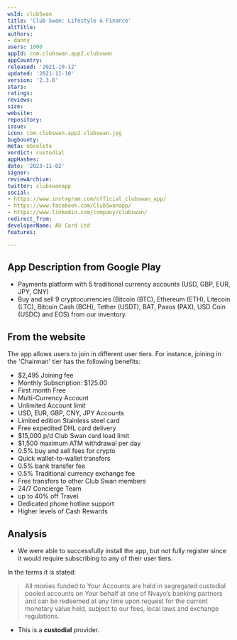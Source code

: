```yaml
---
wsId: clubSwan
title: 'Club Swan: Lifestyle & Finance'
altTitle: 
authors:
- danny
users: 1000
appId: com.clubswan.app2.clubswan
appCountry: 
released: '2021-10-12'
updated: '2021-11-10'
version: '2.3.0'
stars: 
ratings: 
reviews: 
size: 
website: 
repository: 
issue: 
icon: com.clubswan.app2.clubswan.jpg
bugbounty: 
meta: obsolete
verdict: custodial
appHashes: 
date: '2023-11-02'
signer: 
reviewArchive: 
twitter: clubswanapp
social:
- https://www.instagram.com/official_clubswan_app/
- https://www.facebook.com/ClubSwanapp/
- https://www.linkedin.com/company/clubswan/
redirect_from: 
developerName: AU Card Ltd
features: 

---
```


## App Description from Google Play 

- Payments platform with 5 traditional currency accounts (USD, GBP, EUR, JPY, CNY)
- Buy and sell 9 cryptocurrencies (Bitcoin (BTC), Ethereum (ETH), Litecoin (LTC), Bitcoin Cash (BCH), Tether (USDT), BAT, Paxos (PAX), USD Coin (USDC) and EOS) from our inventory.

## From the website 

The app allows users to join in different user tiers. For instance, joining in the 'Chairman' tier has the following benefits:

- $2,495 Joining fee
- Monthly Subscription: $125.00
- First month Free
- Multi-Currency Account
- Unlimited Account limit
- USD, EUR, GBP, CNY, JPY Accounts
- Limited edition Stainless steel card
- Free expedited DHL card delivery
- $15,000 p/d Club Swan card load limit
- $1,500 maximum ATM withdrawal per day
- 0.5% buy and sell fees for crypto
- Quick wallet-to-wallet transfers
- 0.5% bank transfer fee
- 0.5% Traditional currency exchange fee
- Free transfers to other Club Swan members
- 24/7 Concierge Team
- up to 40% off Travel
- Dedicated phone hotline support
- Higher levels of Cash Rewards

## Analysis 

- We were able to successfully install the app, but not fully register since it would require subscribing to any of their user tiers. 

In the terms it is stated: 

> All monies funded to Your Accounts are held in segregated custodial pooled accounts on Your behalf at one of Nvayo’s banking partners and can be redeemed at any time upon request for the current monetary value held, subject to our fees, local laws and exchange regulations. 

- This is a **custodial** provider.